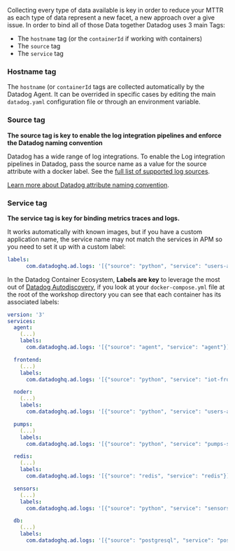 Collecting every type of data available is key in order to reduce your MTTR as each type of data represent a new facet, a new approach over a give issue. In order to bind all of those Data together Datadog uses 3 main Tags:

* The `hostname` tag (or the `containerId` if working with containers)
* The `source` tag
* The `service` tag

### Hostname tag

The `hostname` (or `containerId` tags  are collected automatically by the Datadog Agent. It can be overrided in specific cases by editing the main `datadog.yaml` configuration file or through an environment variable.

### Source tag

**The source tag is key to enable the log integration pipelines and enforce the Datadog naming convention**

Datadog has a wide range of log integrations. To enable the Log integration pipelines in Datadog, pass the source name as a value for the source attribute with a docker label. See the [full list of supported log sources](https://docs.datadoghq.com/logs/guide/integration-pipeline-reference/).

[Learn more about Datadog attribute naming convention](https://docs.datadoghq.com/logs/processing/attributes_naming_convention/).

### Service tag

**The service tag is key for binding metrics traces and logs.**

It works automatically with known images, but if you have a custom application name, the service name may not match the services in APM so you need to set it up with a custom label:

```yaml
labels:
      com.datadoghq.ad.logs: '[{"source": "python", "service": "users-api"}]'
```

In the Datadog Container Ecosystem, **Labels are key** to leverage the most out of [Datadog Autodiscovery](https://docs.datadoghq.com/agent/autodiscovery/?tab=agent), if you look at your `docker-compose.yml` file at the root of the workshop directory you can see that each container has its associated labels:

```yaml
version: '3'
services:
  agent:
    (...)
    labels:
      com.datadoghq.ad.logs: '[{"source": "agent", "service": "agent"}]'

  frontend:
    (...)
    labels:
      com.datadoghq.ad.logs: '[{"source": "python", "service": "iot-frontend"}]'

  noder:
    (...)
    labels:
      com.datadoghq.ad.logs: '[{"source": "python", "service": "users-api"}]'

  pumps:
    (...)
    labels:
      com.datadoghq.ad.logs: '[{"source": "python", "service": "pumps-service"}]'

  redis:
    (...)
    labels:
      com.datadoghq.ad.logs: '[{"source": "redis", "service": "redis"}]'

  sensors:
    (...)
    labels:
      com.datadoghq.ad.logs: '[{"source": "python", "service": "sensors-api"}]'

  db:
    (...)
    labels:
      com.datadoghq.ad.logs: '[{"source": "postgresql", "service": "postgres"}]'
```
